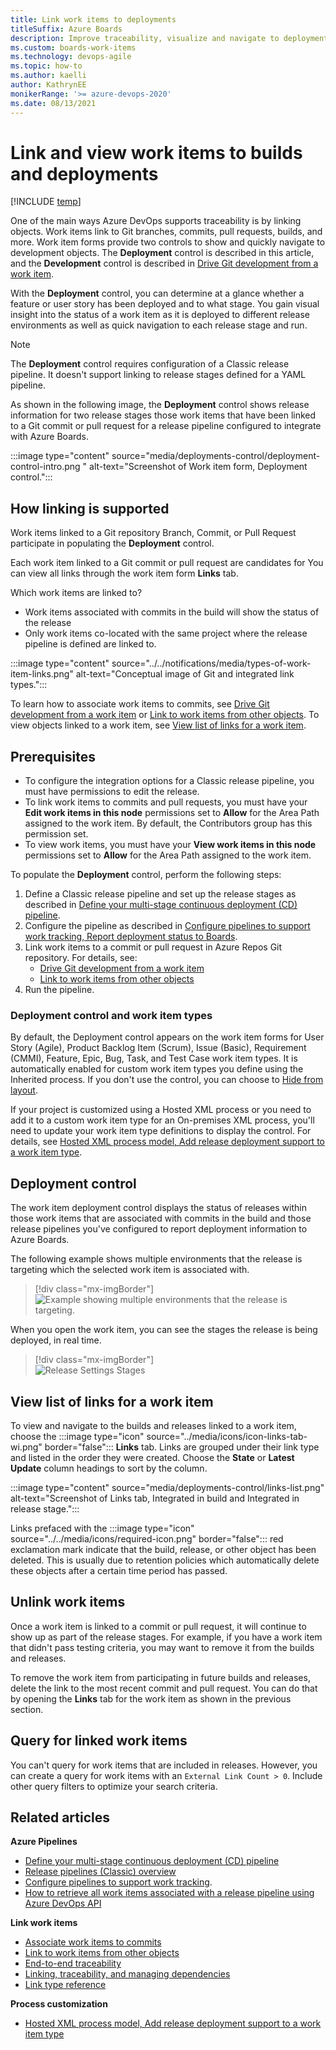 ```yaml
---
title: Link work items to deployments
titleSuffix: Azure Boards
description: Improve traceability, visualize and navigate to deployments which include work items by linking them to releases
ms.custom: boards-work-items  
ms.technology: devops-agile
ms.topic: how-to
ms.author: kaelli
author: KathrynEE
monikerRange: '>= azure-devops-2020'
ms.date: 08/13/2021
--- 
```


# Link and view work items to builds and deployments

[!INCLUDE [temp](../includes/version-azure-boards-plus-azure-devops-server-2020.md)]

One of the main ways Azure DevOps supports traceability is by linking objects. Work items link to Git branches, commits, pull requests, builds, and more. Work item forms provide two controls to show and quickly navigate to development objects. The **Deployment** control is described in this article, and the **Development** control is described in [Drive Git development from a work item](../backlogs/connect-work-items-to-git-dev-ops.md).

With the **Deployment** control, you can determine at a glance whether a feature or user story has been deployed and to what stage. You gain visual insight into the status of a work item as it is deployed to different release environments as well as quick navigation to each release stage and run. 

> [!NOTE]
> The **Deployment** control requires configuration of a Classic release pipeline. It doesn't support linking to release stages defined for a YAML pipeline. 
 
As shown in the following image, the  **Deployment** control shows release information for two release stages those work items that have been linked to a Git commit or pull request for a release pipeline configured to integrate with Azure Boards.  

:::image type="content" source="media/deployments-control/deployment-control-intro.png " alt-text="Screenshot of Work item form, Deployment control.":::


## How linking is supported 
 Work items linked to a Git repository Branch, Commit, or Pull Request participate in populating the **Deployment** control.   
 
Each work item linked to a Git commit or pull request are candidates for 
You can view all links through the work item form **Links** tab. 

Which work items are linked to? 
- Work items associated with commits in the build will show the status of the release  
- Only work items co-located with the same project where the release pipeline is defined are linked to. 
  
:::image type="content" source="../../notifications/media/types-of-work-item-links.png" alt-text="Conceptual image of Git and integrated link types.":::

To learn how to associate work items to commits, see [Drive Git development from a work item](../backlogs/connect-work-items-to-git-dev-ops.md) or [Link to work items from other objects](../../notifications/add-links-to-work-items.md?toc=/azure/devops/boards/toc.json&bc=/azure/devops/boards/breadcrumb/toc.json). To view objects linked to a work item, see [View list of links for a work item](#view-link-list).  

## Prerequisites

- To configure the integration options for a Classic release pipeline, you must have permissions to edit the release. 
- To link work items to commits and pull requests, you must have your **Edit work items in this node** permissions set to **Allow** for the Area Path assigned to the work item. By default, the Contributors group has this permission set.  
- To view work items, you must have your **View work items in this node** permissions set to **Allow** for the Area Path assigned to the work item.  
 
To populate the **Deployment** control, perform the following steps: 

1. Define a Classic release pipeline and set up the release stages as described in [Define your multi-stage continuous deployment (CD) pipeline](../../pipelines/release/define-multistage-release-process.md).  
2. Configure the pipeline as described in [Configure pipelines to support work tracking, Report deployment status to Boards](../../pipelines/integrations/configure-pipelines-work-tracking.md#classic-report-boards).   
3. Link work items to a commit or pull request in Azure Repos Git repository. For details, see: 
	-  [Drive Git development from a work item](../backlogs/connect-work-items-to-git-dev-ops.md)  
	-  [Link to work items from other objects](../../notifications/add-links-to-work-items.md)
4.  Run the pipeline.
	<!---  Only manually triggered releases??? --> 

<!--- 
### Unsupported scenarios 
 
> [!NOTE]  
> Support for GitHub.com, GitHub Enterprise Server, and other Git repositories aren't supported. 

Other scenarios that aren't supported at this time: 
- Work items linked to Team Foundation Version control changesets, shelvesets, or builds aren't supported. 
-  Work items linked to a Git pull request which are stored in a different project aren't linked to the release runs. 
- Manual versus scheduled triggers
-   
Question - can you link to work items in a different project ???
 How to verify correctness for "Link work items to deployments" Mention other work item - pipeline integration settings

--> 



### Deployment control and work item types

By default, the Deployment control appears on the work item forms for User Story (Agile), Product Backlog Item (Scrum), Issue (Basic), Requirement (CMMI), Feature, Epic, Bug, Task, and Test Case work item types. It is automatically enabled for custom work item types you define using the Inherited process. If you don't use the control, you can choose to [Hide from layout](../../organizations/settings/work/customize-process-field.md#hide-a-field-or-custom-control).

If your project is customized using a Hosted XML process or you need to add it to a custom work item type for an On-premises XML process, you'll need to update your work item type definitions to display the control. For details, see [Hosted XML process model, Add release deployment support to a work item type](../../organizations/settings/work/hosted-xml-process-model.md#add-support-wit).

## Deployment control

The work item deployment control displays the status of releases within those work items that are associated with commits in the build and those release pipelines you've configured to report deployment information to Azure Boards. 

The following example shows multiple environments that the release is targeting which the selected work item is associated with. 

> [!div class="mx-imgBorder"]  
> ![Example showing multiple environments that the release is targeting.](media/deployments-control/releases-stages-1.png)

When you open the work item, you can see the stages the release is being deployed, in real time.

> [!div class="mx-imgBorder"]  
> ![Release Settings Stages](media/deployments-control/deployments-control-1.png)


<a id="view-link-list" /> 


## View list of links for a work item

To view and navigate to the builds and releases linked to a work item, choose the :::image type="icon" source="../media/icons/icon-links-tab-wi.png" border="false"::: **Links** tab. Links are grouped under their link type and listed in the order they were created. Choose the **State** or **Latest Update** column headings to sort by the column.

:::image type="content" source="media/deployments-control/links-list.png" alt-text="Screenshot of Links tab, Integrated in build and Integrated in release stage.":::

Links prefaced with the :::image type="icon" source="../../media/icons/required-icon.png" border="false"::: red exclamation mark indicate that the build, release, or other object has been deleted. This is usually due to retention policies which automatically delete these objects after a certain time period has passed. 

## Unlink work items  

Once a work item is linked to a commit or pull request, it will continue to show up as part of the release stages. For example, if you have a work item that didn't pass testing criteria, you may want to remove it from the builds and releases. 

To remove the work item from participating in future builds and releases, delete the link to the most recent commit and pull request. You can do that by opening the **Links** tab for the work item as shown in the previous section.  

## Query for linked work items 

You can't query for work items that are included in releases. However, you can create a query for work items with an `External Link Count > 0`. Include other query filters to optimize your search criteria. 


## Related articles  

**Azure Pipelines**

- [Define your multi-stage continuous deployment (CD) pipeline](../../pipelines/release/define-multistage-release-process.md)
- [Release pipelines (Classic) overview](../../pipelines/release/index.md)
- [Configure pipelines to support work tracking](../../pipelines/integrations/configure-pipelines-work-tracking.md).  
- [How to retrieve all work items associated with a release pipeline using Azure DevOps API](https://devblogs.microsoft.com/premier-developer/how-to-retrieve-all-work-items-associated-with-a-release-pipeline-using-azure-devops-api/)
 
**Link work items**
- [Associate work items to commits](../backlogs/connect-work-items-to-git-dev-ops.md)
- [Link to work items from other objects](../../notifications/add-links-to-work-items.md?toc=/azure/devops/boards/toc.json&bc=/azure/devops/boards/breadcrumb/toc.json)
- [End-to-end traceability](../../cross-service/end-to-end-traceability.md)
- [Linking, traceability, and managing dependencies](../queries/link-work-items-support-traceability.md)
- [Link type reference](../queries/link-type-reference.md)

**Process customization**
- [Hosted XML process model, Add release deployment support to a work item type](../../organizations/settings/work/hosted-xml-process-model.md#add-support-wit)

